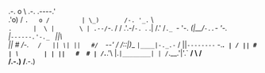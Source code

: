  .-.
            o   \     .-.
               .----.'   \
             .'o)  / `.   o
            /         |
            \_)       /-.
              '_.`    \  \
               `.      |  \
                |       \ |
            .--/`-.     / /
          .'.-/`-. `.  .\|
         /.' /`._ `-    '-.
    ____(|__/`-..`-   '-._ \
   |`------.'-._ `      ||\ \
   || #   /-.   `   /   || \|
   ||   #/   `--'  /  /_::_|)__
   `|____|-._.-`  /  ||`--------`
         \-.___.` | / || #      |
          \       | | ||   #  # |
          /`.___.'\ |.`|________|
          | /`.__.'|'.`
        __/ \    __/ \
       /__.-.)  /__.-.)
